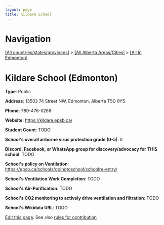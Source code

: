 ```yaml
---
layout: page
title: Kildare School
---
```

# Navigation

[[All countries/states/provinces]](../../..) > [[All Alberta Areas/Cities]](../..) > [[All In Edmonton]](..)

# Kildare School (Edmonton)

**Type**: Public

**Address**: 13503 74 Street NW, Edmonton, Alberta T5C 0Y5

**Phone**: 780-476-0266

**Website**: <https://kildare.epsb.ca/>

**Student Count**: TODO

**School's overall airborne virus protection grade (0-5)**: 0

**Discord, Facebook, or WhatsApp group for discovery/advocacy for THIS school**: TODO

**School's policy on Ventilation**: <https://epsb.ca/schools/goingtoschool/schoolre-entry/>

**School's Ventilation Work Completion**: TODO

**School's Air-Purification**: TODO

**School's CO2 monitoring to actively drive ventilation and filtration**: TODO

**School's Wikidata URL**: TODO


[Edit this page](https://github.com/ventilate-schools/AB/edit/main/./Edmonton/Kildare_School.md). See also [rules for contribution](../../../contribution-rules/)